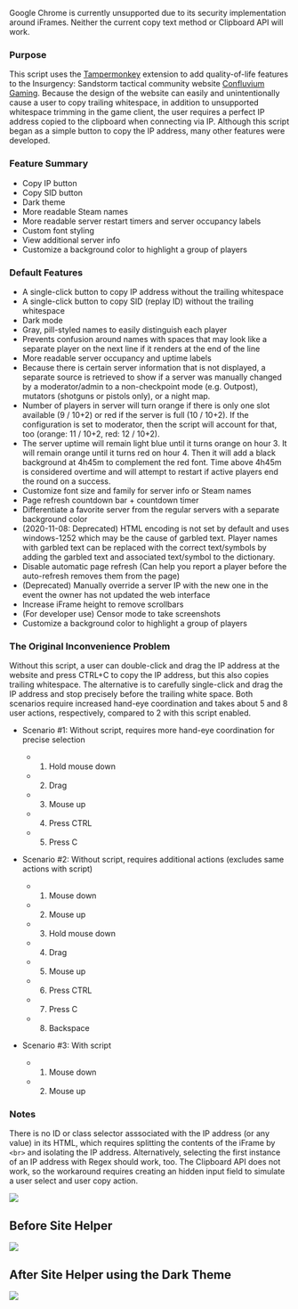 Google Chrome is currently unsupported due to its security implementation around iFrames. Neither the current copy text method or Clipboard API will work.

### Purpose
This script uses the [Tampermonkey](https://addons.mozilla.org/en-US/firefox/addon/tampermonkey/) extension to add quality-of-life features to the Insurgency: Sandstorm tactical community website [Confluvium Gaming](http://cassandra.confluvium.net/). Because the design of the website can easily and unintentionally cause a user to copy trailing whitespace, in addition to unsupported whitespace trimming in the game client, the user requires a perfect IP address copied to the clipboard when connecting via IP. Although this script began as a simple button to copy the IP address, many other features were developed.

### Feature Summary
* Copy IP button
* Copy SID button
* Dark theme
* More readable Steam names
* More readable server restart timers and server occupancy labels
* Custom font styling
* View additional server info
* Customize a background color to highlight a group of players

### Default Features
* A single-click button to copy IP address without the trailing whitespace
* A single-click button to copy SID (replay ID) without the trailing whitespace
* Dark mode
* Gray, pill-styled names to easily distinguish each player
* Prevents confusion around names with spaces that may look like a separate player on the next line if it renders at the end of the line
* More readable server occupancy and uptime labels
* Because there is certain server information that is not displayed, a separate source is retrieved to show if a server was manually changed by a moderator/admin to a non-checkpoint mode (e.g. Outpost), mutators (shotguns or pistols only), or a night map.
* Number of players in server will turn orange if there is only one slot available (9 / 10+2) or red if the server is full (10 / 10+2). If the configuration is set to moderator, then the script will account for that, too (orange: 11 / 10+2, red: 12 / 10+2).
* The server uptime will remain light blue until it turns orange on hour 3. It will remain orange until it turns red on hour 4. Then it will add a black background at 4h45m to complement the red font. Time above 4h45m is considered overtime and will attempt to restart if active players end the round on a success.
* Customize font size and family for server info or Steam names
* Page refresh countdown bar + countdown timer
* Differentiate a favorite server from the regular servers with a separate background color
* (2020-11-08: Deprecated) HTML encoding is not set by default and uses windows-1252 which may be the cause of garbled text. Player names with garbled text can be replaced with the correct text/symbols by adding the garbled text and associated text/symbol to the dictionary.
* Disable automatic page refresh (Can help you report a player before the auto-refresh removes them from the page)
* (Deprecated) Manually override a server IP with the new one in the event the owner has not updated the web interface
* Increase iFrame height to remove scrollbars
* (For developer use) Censor mode to take screenshots
* Customize a background color to highlight a group of players

### The Original Inconvenience Problem
Without this script, a user can double-click and drag the IP address at the website and press CTRL+C to copy the IP address, but this also copies trailing whitespace. The alternative is to carefully single-click and drag the IP address and stop precisely before the trailing white space. Both scenarios require increased hand-eye coordination and takes about 5 and 8 user actions, respectively, compared to 2 with this script enabled.

* Scenario #1: Without script, requires more hand-eye coordination for precise selection
  * 1. Hold mouse down
  * 2. Drag
  * 3. Mouse up
  * 4. Press CTRL
  * 5. Press C
  
* Scenario #2: Without script, requires additional actions (excludes same actions with script)
  * 1. Mouse down
  * 2. Mouse up
  * 3. Hold mouse down
  * 4. Drag
  * 5. Mouse up
  * 6. Press CTRL
  * 7. Press C
  * 8. Backspace
  
* Scenario #3: With script
  * 1. Mouse down
  * 2. Mouse up

### Notes
There is no ID or class selector asssociated with the IP address (or any value) in its HTML, which requires splitting the contents of the iFrame by `<br>` and isolating the IP address. Alternatively, selecting the first instance of an IP address with Regex should work, too. The Clipboard API does not work, so the workaround requires creating an hidden input field to simulate a user select and user copy action.

![](whitespace-ip.png)
## Before Site Helper
![](before-helper.png)
## After Site Helper using the Dark Theme
![](after-helper-public-dark.png)
